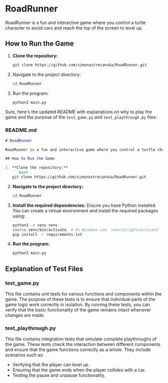 # RoadRunner

RoadRunner is a fun and interactive game where you control a turtle character to avoid cars and reach the top of the screen to level up.

## How to Run the Game

1. **Clone the repository:**
   ```bash
   git clone https://github.com/simonastrecanska/RoadRunner.git
   ```
2. Navigate to the project directory:

   ```bash
   cd RoadRunner
   ```
   
4. Run the program:

   ```bash
   python3 main.py
   ```

Sure, here's the updated README with explanations on why to play the game and the purpose of the `test_game.py` and `test_playthrough.py` files:

### README.md

```markdown
# RoadRunner

RoadRunner is a fun and interactive game where you control a turtle character to avoid cars and reach the top of the screen to level up.

## How to Run the Game

1. **Clone the repository:**
   ```bash
   git clone https://github.com/simonastrecanska/RoadRunner.git
   ```
2. **Navigate to the project directory:**
   ```bash
   cd RoadRunner
   ```

3. **Install the required dependencies:**
   Ensure you have Python installed. You can create a virtual environment and install the required packages using:
   ```bash
   python3 -m venv venv
   source venv/bin/activate  # On Windows use `venv\Scripts\activate`
   pip install -r requirements.txt
   ```

4. **Run the program:**
   ```bash
   python3 main.py
   ```
   
## Explanation of Test Files

### test_game.py
This file contains unit tests for various functions and components within the game. The purpose of these tests is to ensure that individual parts of the game logic work correctly in isolation. By running these tests, you can verify that the basic functionality of the game remains intact whenever changes are made.

### test_playthrough.py
This file contains integration tests that simulate complete playthroughs of the game. These tests check the interaction between different components and ensure that the game functions correctly as a whole. They include scenarios such as:
- Verifying that the player can level up.
- Ensuring that the game ends when the player collides with a car.
- Testing the pause and unpause functionality.

